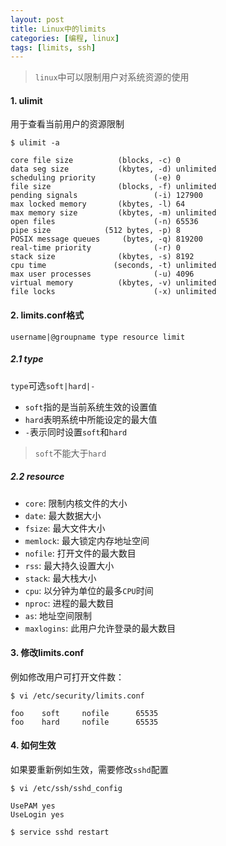 ```yaml
---
layout: post
title: Linux中的limits
categories: [编程, linux]
tags: [limits, ssh]
---
```


> `linux`中可以限制用户对系统资源的使用

#### 1. ulimit

用于查看当前用户的资源限制

```
$ ulimit -a

core file size          (blocks, -c) 0
data seg size           (kbytes, -d) unlimited
scheduling priority             (-e) 0
file size               (blocks, -f) unlimited
pending signals                 (-i) 127900
max locked memory       (kbytes, -l) 64
max memory size         (kbytes, -m) unlimited
open files                      (-n) 65536
pipe size            (512 bytes, -p) 8
POSIX message queues     (bytes, -q) 819200
real-time priority              (-r) 0
stack size              (kbytes, -s) 8192
cpu time               (seconds, -t) unlimited
max user processes              (-u) 4096
virtual memory          (kbytes, -v) unlimited
file locks                      (-x) unlimited
```

#### 2. limits.conf格式

```
username|@groupname type resource limit

```

##### 2.1  type

`type`可选`soft|hard|-`

* `soft`指的是当前系统生效的设置值
* `hard`表明系统中所能设定的最大值
* `-`表示同时设置`soft`和`hard`

> `soft`不能大于`hard`

##### 2.2 resource

* `core`: 限制内核文件的大小
* `date`: 最大数据大小
* `fsize`: 最大文件大小
* `memlock`: 最大锁定内存地址空间
* `nofile`: 打开文件的最大数目
* `rss`: 最大持久设置大小
* `stack`: 最大栈大小
* `cpu`: 以分钟为单位的最多`CPU`时间
* `nproc`: 进程的最大数目
* `as`: 地址空间限制
* `maxlogins`: 此用户允许登录的最大数目

#### 3. 修改limits.conf

例如修改用户可打开文件数：

```
$ vi /etc/security/limits.conf

foo    soft     nofile      65535
foo    hard     nofile      65535
```

#### 4. 如何生效

如果要重新例如生效，需要修改`sshd`配置

```
$ vi /etc/ssh/sshd_config

UsePAM yes
UseLogin yes

$ service sshd restart
```